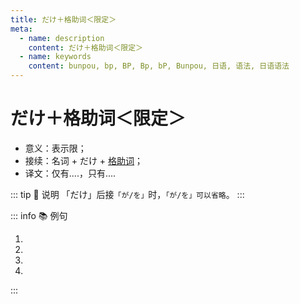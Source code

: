 ```yaml
---
title: だけ＋格助词＜限定＞
meta:
  - name: description
    content: だけ＋格助词＜限定＞
  - name: keywords
    content: bunpou, bp, BP, Bp, bP, Bunpou, 日语, 语法, 日语语法
---
```


# だけ＋格助词＜限定＞

- 意义：表示限；
- 接续：名词 + だけ + [格助词](../../term/term-1-5-5.md)；
- 译文：仅有....，只有....

::: tip :bookmark: 说明
「だけ」后接`「が/を」`时，`「が/を」可以省略`。
:::

::: info :books: 例句

1. <grammer-content sentence='[春節/しゅんせつ]のギョーザはいつもと[違っ/ちがっ]て、**[一つ/ひとつ]だけに**[特別/とくべつ]なものを[入れる/いれる]んです。' trans='春节的饺子和平时的不太一样，只放一个特别的饺子。' />
2. <grammer-content sentence='[子供/こども]は**[平仮名/ひらかな]だけで**[作文/さくぶん]を[書き/かき]ます。' trans='孩子只用平假名写作文。' />
3. <grammer-content sentence='**[王/おう]さんだけ（が）**[日本/にほん]に[行き/いき]ます。' trans='只有小王去日本。' />
4. <grammer-content sentence='うちのギョーザは**[白菜/はくさい]と[豚肉/ぶたにく]だけ（を）**入れいれます。' trans='我家的饺子只放白菜和猪肉。' />

:::
